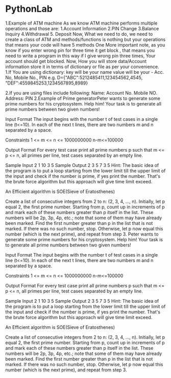# PythonLab
1.Example of ATM machine
As we know ATM machine performs multiple operations and those are:
1.Account Information
2.PIN Change
3.Balance Inquiry
4.Withdrawal
5. Deposit
Now, What we need to do, we need to create a class of ATM and methods/functions is nothing but your operations that means your code will have 5 methods
One More important note, as you know if you enter wrong pin for three time it get block , that means you need to write a program in this way if I give wrong pin three times, Your account should get blocked. 
Now, How you will store data/Account information
store it in terms of dictionary or file as per your convenience.
1.If You are using dictionary:
key will be your name
value will be your - Acc. No, Mobile No., PIN
e.g. D={"ABC":5212485411,123454562,4545, "DEF":4559845253,1234567895,8989}

2.If you are using files include following:
Name:
Account No.
Mobile NO.
Address:
PIN
2.Example of Prime generatorPeter wants to generate some prime numbers for his cryptosystem. Help him! Your task is to generate all prime numbers between two given numbers!

Input Format
The input begins with the number t of test cases in a single line (t<=10). In each of the next t lines, there are two numbers m and n separated by a space.

Constraints
1 <= m <= n <= 1000000000 n-m<=100000

Output Format
For every test case print all prime numbers p such that m <= p <= n, all primes per line, test cases separated by an empty line.

Sample Input
2
1 10
3 5
Sample Output
2 3 5 7
3 5
Hint:
The basic idea of the program is to put a loop starting from the lower limit till the upper limit of the input and check if the number is prime, if yes print the number. That's the brute force algorithm but this approach will give time limit exceed.

An Efficient algorithm is SOE(Sieve of Eratosthenes)

Create a list of consecutive integers from 2 to n: (2, 3, 4, …, n).
Initially, let p equal 2, the first prime number.
Starting from p, count up in increments of p and mark each of these numbers greater than p itself in the list. These numbers will be 2p, 3p, 4p, etc.; note that some of them may have already been marked.
Find the first number greater than p in the list that is not marked. If there was no such number, stop. Otherwise, let p now equal this number (which is the next prime), and repeat from step 3.
Peter wants to generate some prime numbers for his cryptosystem. Help him! Your task is to generate all prime numbers between two given numbers!

Input Format
The input begins with the number t of test cases in a single line (t<=10). In each of the next t lines, there are two numbers m and n separated by a space.

Constraints
1 <= m <= n <= 1000000000 n-m<=100000

Output Format
For every test case print all prime numbers p such that m <= p <= n, all primes per line, test cases separated by an empty line.

Sample Input
2
1 10
3 5
Sample Output
2 3 5 7
3 5
Hint:
The basic idea of the program is to put a loop starting from the lower limit till the upper limit of the input and check if the number is prime, if yes print the number. That's the brute force algorithm but this approach will give time limit exceed.

An Efficient algorithm is SOE(Sieve of Eratosthenes)

Create a list of consecutive integers from 2 to n: (2, 3, 4, …, n).
Initially, let p equal 2, the first prime number.
Starting from p, count up in increments of p and mark each of these numbers greater than p itself in the list. These numbers will be 2p, 3p, 4p, etc.; note that some of them may have already been marked.
Find the first number greater than p in the list that is not marked. If there was no such number, stop. Otherwise, let p now equal this number (which is the next prime), and repeat from step 3.
